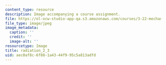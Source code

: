 ```yaml
---
content_type: resource
description: Image accompanying a course assignment.
file: https://ol-ocw-studio-app-qa.s3.amazonaws.com/courses/3-22-mechanical-behavior-of-materials-spring-2008/aec0af8c6f881a4344f995c5a813adfd_radiation_2_3.jpg
file_type: image/jpeg
image_metadata:
  caption: ''
  credit: ''
  image-alt: ''
resourcetype: Image
title: radiation_2_3
uid: aec0af8c-6f88-1a43-44f9-95c5a813adfd
---
```

